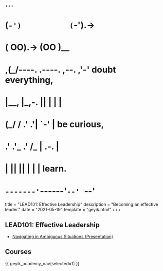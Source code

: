 +++
#   (`-')           (`-').->
#   ( OO).->        (OO )__
# ,(_/----. .----. ,--. ,'-' doubt everything,
# |__,    |\_,-.  ||  | |  |
#  (_/   /    .' .'|  `-'  | be curious,
#  .'  .'_  .'  /_ |  .-.  |
# |       ||      ||  | |  | learn.
# `-------'`------'`--' `--'

title = "LEAD101: Effective Leadership" 
description = "Becoming an effective leader."
date = "2021-05-19"
template = "geyik.html"
+++

## LEAD101: Effective Leadership

* [Navigating in Ambiguous Situations (Presentation)](https://docs.google.com/presentation/d/1ORabUgP7n6OyVxRXbv9rpbsvGtjQFqLz/edit#slide=id.p1)

## Courses

{{ geyik_academy_nav(selected=1) }}
